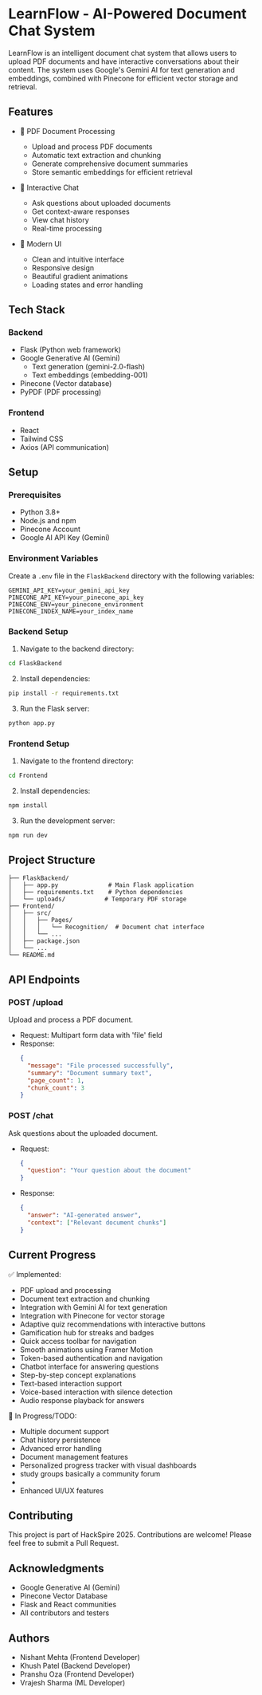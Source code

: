 # LearnFlow - AI-Powered Document Chat System

LearnFlow is an intelligent document chat system that allows users to upload PDF documents and have interactive conversations about their content. The system uses Google's Gemini AI for text generation and embeddings, combined with Pinecone for efficient vector storage and retrieval.

## Features

- 🚀 PDF Document Processing
  - Upload and process PDF documents
  - Automatic text extraction and chunking
  - Generate comprehensive document summaries
  - Store semantic embeddings for efficient retrieval

- 💬 Interactive Chat
  - Ask questions about uploaded documents
  - Get context-aware responses
  - View chat history
  - Real-time processing

- 🎨 Modern UI
  - Clean and intuitive interface
  - Responsive design
  - Beautiful gradient animations
  - Loading states and error handling

## Tech Stack

### Backend
- Flask (Python web framework)
- Google Generative AI (Gemini)
  - Text generation (gemini-2.0-flash)
  - Text embeddings (embedding-001)
- Pinecone (Vector database)
- PyPDF (PDF processing)

### Frontend
- React
- Tailwind CSS
- Axios (API communication)

## Setup

### Prerequisites
- Python 3.8+
- Node.js and npm
- Pinecone Account
- Google AI API Key (Gemini)

### Environment Variables
Create a `.env` file in the `FlaskBackend` directory with the following variables:
```
GEMINI_API_KEY=your_gemini_api_key
PINECONE_API_KEY=your_pinecone_api_key
PINECONE_ENV=your_pinecone_environment
PINECONE_INDEX_NAME=your_index_name
```

### Backend Setup
1. Navigate to the backend directory:
```bash
cd FlaskBackend
```

2. Install dependencies:
```bash
pip install -r requirements.txt
```

3. Run the Flask server:
```bash
python app.py
```

### Frontend Setup
1. Navigate to the frontend directory:
```bash
cd Frontend
```

2. Install dependencies:
```bash
npm install
```

3. Run the development server:
```bash
npm run dev
```

## Project Structure

```
├── FlaskBackend/
│   ├── app.py              # Main Flask application
│   ├── requirements.txt    # Python dependencies
│   └── uploads/           # Temporary PDF storage
├── Frontend/
│   ├── src/
│   │   ├── Pages/
│   │   │   └── Recognition/  # Document chat interface
│   │   └── ...
│   ├── package.json
│   └── ...
└── README.md
```

## API Endpoints

### POST /upload
Upload and process a PDF document.
- Request: Multipart form data with 'file' field
- Response: 
  ```json
  {
    "message": "File processed successfully",
    "summary": "Document summary text",
    "page_count": 1,
    "chunk_count": 3
  }
  ```

### POST /chat
Ask questions about the uploaded document.
- Request:
  ```json
  {
    "question": "Your question about the document"
  }
  ```
- Response:
  ```json
  {
    "answer": "AI-generated answer",
    "context": ["Relevant document chunks"]
  }
  ```

## Current Progress

✅ Implemented:
- PDF upload and processing
- Document text extraction and chunking
- Integration with Gemini AI for text generation
- Integration with Pinecone for vector storage
- Adaptive quiz recommendations with interactive buttons
- Gamification hub for streaks and badges
- Quick access toolbar for navigation
- Smooth animations using Framer Motion
- Token-based authentication and navigation
- Chatbot interface for answering questions
- Step-by-step concept explanations
- Text-based interaction support
- Voice-based interaction with silence detection
- Audio response playback for answers

🚧 In Progress/TODO:
- Multiple document support
- Chat history persistence
- Advanced error handling
- Document management features
- Personalized progress tracker with visual dashboards
- study groups basically a community forum
- 
- Enhanced UI/UX features

## Contributing

This project is part of HackSpire 2025. Contributions are welcome! Please feel free to submit a Pull Request.

## Acknowledgments

- Google Generative AI (Gemini)
- Pinecone Vector Database
- Flask and React communities
- All contributors and testers 

## Authors

- Nishant Mehta (Frontend Developer)
- Khush Patel (Backend Developer)
- Pranshu Oza (Frontend Developer)
- Vrajesh Sharma (ML Developer)
